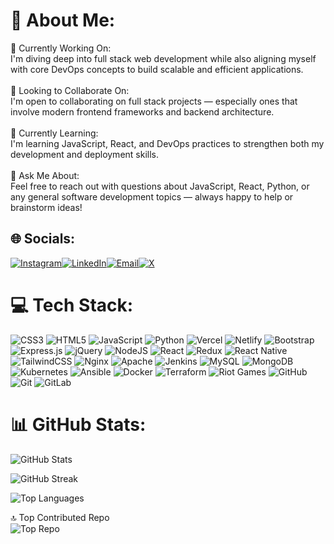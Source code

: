 # 💫 About Me:
🔭 Currently Working On:<br>I'm diving deep into full stack web development while also aligning myself with core DevOps concepts to build scalable and efficient applications.<br><br>👯 Looking to Collaborate On:<br>I'm open to collaborating on full stack projects — especially ones that involve modern frontend frameworks and backend architecture.<br><br>🌱 Currently Learning:<br>I'm learning JavaScript, React, and DevOps practices to strengthen both my development and deployment skills.<br><br>💬 Ask Me About:<br>Feel free to reach out with questions about JavaScript, React, Python, or any general software development topics — always happy to help or brainstorm ideas!


## 🌐 Socials:

[![Instagram](https://img.shields.io/badge/Instagram-%23E4405F.svg?logo=Instagram&logoColor=white)](https://instagram.com/rv_raghav.21)[![LinkedIn](https://img.shields.io/badge/LinkedIn-%230077B5.svg?logo=linkedin&logoColor=white)](https://linkedin.com/in/raghavverma21)[![Email](https://img.shields.io/badge/Email-D14836?logo=gmail&logoColor=white)](mailto:raghav2103rv@gmail.com)[![X](https://img.shields.io/badge/X-000000?logo=twitter&logoColor=white)](https://x.com/Raghav_2103)    


  


# 💻 Tech Stack:
![CSS3](https://img.shields.io/badge/css3-%231572B6.svg?style=for-the-badge&logo=css3&logoColor=white) ![HTML5](https://img.shields.io/badge/html5-%23E34F26.svg?style=for-the-badge&logo=html5&logoColor=white) ![JavaScript](https://img.shields.io/badge/javascript-%23323330.svg?style=for-the-badge&logo=javascript&logoColor=%23F7DF1E) ![Python](https://img.shields.io/badge/python-3670A0?style=for-the-badge&logo=python&logoColor=ffdd54) ![Vercel](https://img.shields.io/badge/vercel-%23000000.svg?style=for-the-badge&logo=vercel&logoColor=white) ![Netlify](https://img.shields.io/badge/netlify-%23000000.svg?style=for-the-badge&logo=netlify&logoColor=#00C7B7) ![Bootstrap](https://img.shields.io/badge/bootstrap-%238511FA.svg?style=for-the-badge&logo=bootstrap&logoColor=white) ![Express.js](https://img.shields.io/badge/express.js-%23404d59.svg?style=for-the-badge&logo=express&logoColor=%2361DAFB) ![jQuery](https://img.shields.io/badge/jquery-%230769AD.svg?style=for-the-badge&logo=jquery&logoColor=white) ![NodeJS](https://img.shields.io/badge/node.js-6DA55F?style=for-the-badge&logo=node.js&logoColor=white) ![React](https://img.shields.io/badge/react-%2320232a.svg?style=for-the-badge&logo=react&logoColor=%2361DAFB) ![Redux](https://img.shields.io/badge/redux-%23593d88.svg?style=for-the-badge&logo=redux&logoColor=white) ![React Native](https://img.shields.io/badge/react_native-%2320232a.svg?style=for-the-badge&logo=react&logoColor=%2361DAFB) ![TailwindCSS](https://img.shields.io/badge/tailwindcss-%2338B2AC.svg?style=for-the-badge&logo=tailwind-css&logoColor=white) ![Nginx](https://img.shields.io/badge/nginx-%23009639.svg?style=for-the-badge&logo=nginx&logoColor=white) ![Apache](https://img.shields.io/badge/apache-%23D42029.svg?style=for-the-badge&logo=apache&logoColor=white) ![Jenkins](https://img.shields.io/badge/jenkins-%232C5263.svg?style=for-the-badge&logo=jenkins&logoColor=white) ![MySQL](https://img.shields.io/badge/mysql-4479A1.svg?style=for-the-badge&logo=mysql&logoColor=white) ![MongoDB](https://img.shields.io/badge/MongoDB-%234ea94b.svg?style=for-the-badge&logo=mongodb&logoColor=white) ![Kubernetes](https://img.shields.io/badge/kubernetes-%23326ce5.svg?style=for-the-badge&logo=kubernetes&logoColor=white) ![Ansible](https://img.shields.io/badge/ansible-%231A1918.svg?style=for-the-badge&logo=ansible&logoColor=white) ![Docker](https://img.shields.io/badge/docker-%230db7ed.svg?style=for-the-badge&logo=docker&logoColor=white) ![Terraform](https://img.shields.io/badge/terraform-%235835CC.svg?style=for-the-badge&logo=terraform&logoColor=white) ![Riot Games](https://img.shields.io/badge/riotgames-D32936.svg?style=for-the-badge&logo=riotgames&logoColor=white) ![GitHub](https://img.shields.io/badge/github-%23121011.svg?style=for-the-badge&logo=github&logoColor=white) ![Git](https://img.shields.io/badge/git-%23F05033.svg?style=for-the-badge&logo=git&logoColor=white) ![GitLab](https://img.shields.io/badge/gitlab-%23181717.svg?style=for-the-badge&logo=gitlab&logoColor=white)
# 📊 GitHub Stats:
![GitHub Stats](https://github-readme-stats.vercel.app/api?username=rv-raghav&theme=dark&hide_border=false&include_all_commits=true&count_private=true)

![GitHub Streak](https://nirzak-streak-stats.vercel.app/?user=rv-raghav&theme=dark&hide_border=false)

![Top Languages](https://github-readme-stats.vercel.app/api/top-langs/?username=rv-raghav&theme=dark&hide_border=false&include_all_commits=true&count_private=true&layout=compact)

🔝 Top Contributed Repo  
![Top Repo](https://github-contributor-stats.vercel.app/api?username=rv-raghav&limit=5&theme=dark&combine_all_yearly_contributions=true)


<!-- Proudly created with GPRM ( https://gprm.itsvg.in ) -->
